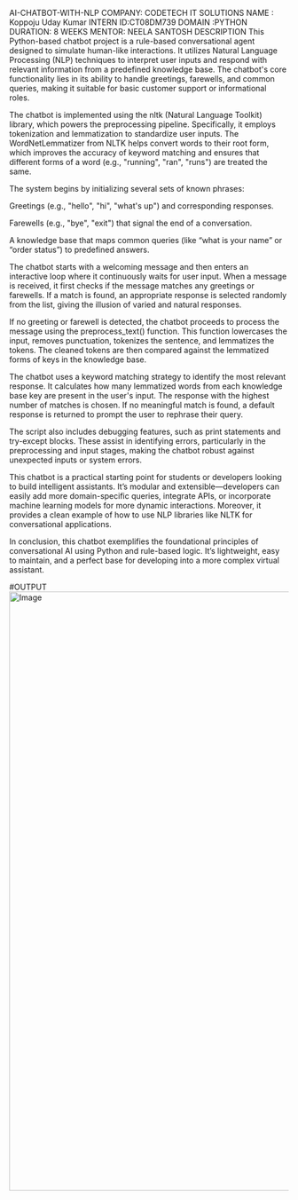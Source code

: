AI-CHATBOT-WITH-NLP
COMPANY: CODETECH IT SOLUTIONS 
NAME : Koppoju Uday Kumar
INTERN ID:CT08DM739
DOMAIN :PYTHON
DURATION: 8 WEEKS 
MENTOR: NEELA SANTOSH
DESCRIPTION
This Python-based chatbot project is a rule-based conversational agent designed to simulate human-like interactions. It utilizes Natural Language Processing (NLP) techniques to interpret user inputs and respond with relevant information from a predefined knowledge base. The chatbot's core functionality lies in its ability to handle greetings, farewells, and common queries, making it suitable for basic customer support or informational roles.

The chatbot is implemented using the nltk (Natural Language Toolkit) library, which powers the preprocessing pipeline. Specifically, it employs tokenization and lemmatization to standardize user inputs. The WordNetLemmatizer from NLTK helps convert words to their root form, which improves the accuracy of keyword matching and ensures that different forms of a word (e.g., "running", "ran", "runs") are treated the same.

The system begins by initializing several sets of known phrases:

Greetings (e.g., "hello", "hi", "what's up") and corresponding responses.

Farewells (e.g., "bye", "exit") that signal the end of a conversation.

A knowledge base that maps common queries (like “what is your name” or “order status”) to predefined answers.

The chatbot starts with a welcoming message and then enters an interactive loop where it continuously waits for user input. When a message is received, it first checks if the message matches any greetings or farewells. If a match is found, an appropriate response is selected randomly from the list, giving the illusion of varied and natural responses.

If no greeting or farewell is detected, the chatbot proceeds to process the message using the preprocess_text() function. This function lowercases the input, removes punctuation, tokenizes the sentence, and lemmatizes the tokens. The cleaned tokens are then compared against the lemmatized forms of keys in the knowledge base.

The chatbot uses a keyword matching strategy to identify the most relevant response. It calculates how many lemmatized words from each knowledge base key are present in the user's input. The response with the highest number of matches is chosen. If no meaningful match is found, a default response is returned to prompt the user to rephrase their query.

The script also includes debugging features, such as print statements and try-except blocks. These assist in identifying errors, particularly in the preprocessing and input stages, making the chatbot robust against unexpected inputs or system errors.

This chatbot is a practical starting point for students or developers looking to build intelligent assistants. It’s modular and extensible—developers can easily add more domain-specific queries, integrate APIs, or incorporate machine learning models for more dynamic interactions. Moreover, it provides a clean example of how to use NLP libraries like NLTK for conversational applications.

In conclusion, this chatbot exemplifies the foundational principles of conversational AI using Python and rule-based logic. It’s lightweight, easy to maintain, and a perfect base for developing into a more complex virtual assistant.

#OUTPUT
<img width="1920" height="1080" alt="Image" src="https://github.com/user-attachments/assets/060049ae-dc5d-465b-80a9-30c30e9d469f" />
